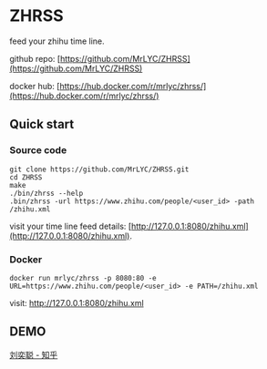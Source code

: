 # ZHRSS

feed your zhihu time line.

github repo: [https://github.com/MrLYC/ZHRSS](https://github.com/MrLYC/ZHRSS)

docker hub: [https://hub.docker.com/r/mrlyc/zhrss/](https://hub.docker.com/r/mrlyc/zhrss/)



## Quick start

### Source code

```shell
git clone https://github.com/MrLYC/ZHRSS.git
cd ZHRSS
make
./bin/zhrss --help
.bin/zhrss -url https://www.zhihu.com/people/<user_id> -path /zhihu.xml
```

visit your time line feed details: [http://127.0.0.1:8080/zhihu.xml](http://127.0.0.1:8080/zhihu.xml).



### Docker 

```shell
docker run mrlyc/zhrss -p 8080:80 -e URL=https://www.zhihu.com/people/<user_id> -e PATH=/zhihu.xml
```

visit: http://127.0.0.1:8080/zhihu.xml



## DEMO

[刘奕聪 - 知乎](https://zhrss.arukascloud.io/)

